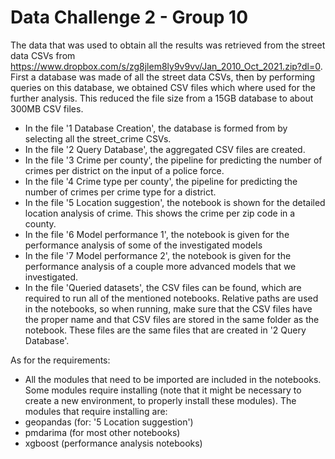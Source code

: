 # Data Challenge 2 - Group 10
The data that was used to obtain all the results was retrieved from the street data CSVs from https://www.dropbox.com/s/zg8jlem8ly9v9vv/Jan_2010_Oct_2021.zip?dl=0. First a database was made of all the street data CSVs, then by performing queries on this database, we obtained CSV files which where used for the further analysis. This reduced the file size from a 15GB database to about 300MB CSV files. 
* In the file '1 Database Creation', the database is formed from by selecting all the street_crime CSVs.
* In the file '2 Query Database', the aggregated CSV files are created.
* In the file '3 Crime per county', the pipeline for predicting the number of crimes per district on the input of a police force.
* In the file '4 Crime type per county', the pipeline for predicting the number of crimes per crime type for a district. 
* In the file '5 Location suggestion', the notebook is shown for the detailed location analysis of crime. This shows the crime per zip code in a county. 
* In the file '6 Model performance 1', the notebook is given for the performance analysis of some of the investigated models
* In the file '7 Model performance 2', the notebook is given for the performance analysis of a couple more advanced models that we investigated. 
* In the file 'Queried datasets', the CSV files can be found, which are required to run all of the mentioned notebooks. Relative paths are used in the notebooks, so when running, make sure that the CSV files have the proper name and that CSV files are stored in the same folder as the notebook. These files are the same files that are created in '2 Query Database'. 

As for the requirements:
* All the modules that need to be imported are included in the notebooks. Some modules require installing (note that it might be necessary to create a new environment, to properly install these modules). The modules that require installing are:
* geopandas (for: '5 Location suggestion')
* pmdarima (for most other notebooks)
* xgboost (performance analysis notebooks)
